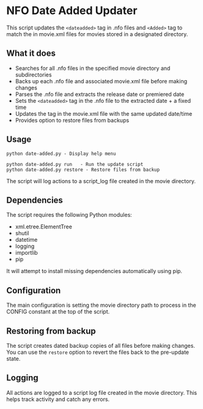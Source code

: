 # NFO Date Added Updater

This script updates the `<dateadded>` tag in .nfo files and `<Added>` tag to match the <releasedate> in movie.xml files for movies stored in a designated directory.

## What it does

- Searches for all .nfo files in the specified movie directory and subdirectories
- Backs up each .nfo file and associated movie.xml file before making changes
- Parses the .nfo file and extracts the release date or premiered date
- Sets the `<dateadded>` tag in the .nfo file to the extracted date + a fixed time
- Updates the <Added> tag in the movie.xml file with the same updated date/time
- Provides option to restore files from backups

## Usage

```
python date-added.py - Display help menu

python date-added.py run   - Run the update script 
python date-added.py restore - Restore files from backup
```

The script will log actions to a script_log file created in the movie directory.

## Dependencies

The script requires the following Python modules:

- xml.etree.ElementTree
- shutil
- datetime
- logging  
- importlib
- pip

It will attempt to install missing dependencies automatically using pip.

## Configuration

The main configuration is setting the movie directory path to process in the CONFIG constant at the top of the script.

## Restoring from backup

The script creates dated backup copies of all files before making changes. You can use the `restore` option to revert the files back to the pre-update state.

## Logging

All actions are logged to a script log file created in the movie directory. This helps track activity and catch any errors.